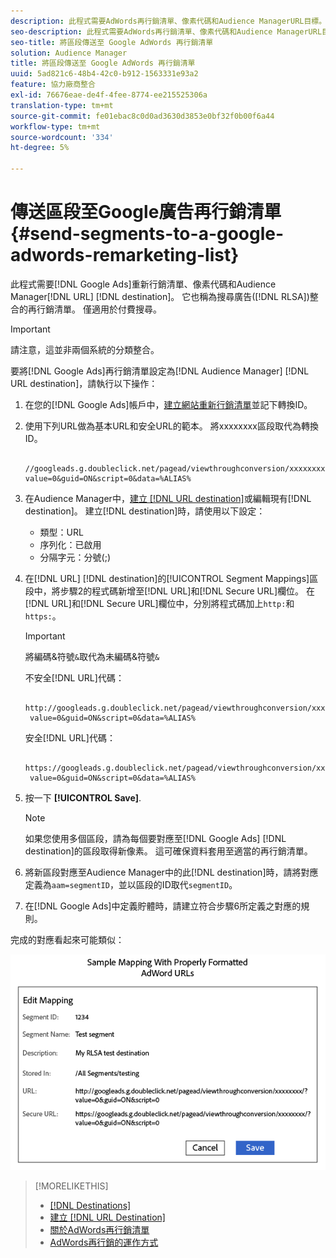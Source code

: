 ```yaml
---
description: 此程式需要AdWords再行銷清單、像素代碼和Audience ManagerURL目標。 它也稱為搜尋廣告(RLSA)整合的再行銷清單。 僅適用於付費搜尋。
seo-description: 此程式需要AdWords再行銷清單、像素代碼和Audience ManagerURL目標。 它也稱為搜尋廣告(RLSA)整合的再行銷清單。 僅適用於付費搜尋。
seo-title: 將區段傳送至 Google AdWords 再行銷清單
solution: Audience Manager
title: 將區段傳送至 Google AdWords 再行銷清單
uuid: 5ad821c6-48b4-42c0-b912-1563331e93a2
feature: 協力廠商整合
exl-id: 76676eae-de4f-4fee-8774-ee215525306a
translation-type: tm+mt
source-git-commit: fe01ebac8c0d0ad3630d3853e0bf32f0b00f6a44
workflow-type: tm+mt
source-wordcount: '334'
ht-degree: 5%

---
```


# 傳送區段至Google廣告再行銷清單{#send-segments-to-a-google-adwords-remarketing-list}

此程式需要[!DNL Google Ads]重新行銷清單、像素代碼和Audience Manager[!DNL URL] [!DNL destination]。 它也稱為搜尋廣告([!DNL RLSA])整合的再行銷清單。 僅適用於付費搜尋。

>[!IMPORTANT]
>請注意，這並非兩個系統的分類整合。

要將[!DNL Google Ads]再行銷清單設定為[!DNL Audience Manager] [!DNL URL destination]，請執行以下操作：

1. 在您的[!DNL Google Ads]帳戶中，[建立網站重新行銷清單](https://support.google.com/adwords/answer/2454064?hl=en)並記下轉換ID。
1. 使用下列URL做為基本URL和安全URL的範本。 將xxxxxxxx區段取代為轉換ID。

   ```
    //googleads.g.doubleclick.net/pagead/viewthroughconversion/xxxxxxxx/?value=0&guid=ON&script=0&data=%ALIAS%
   ```

1. 在Audience Manager中，[建立 [!DNL URL destination]](../../features/destinations/create-url-destination.md)或編輯現有[!DNL destination]。 建立[!DNL destination]時，請使用以下設定：
   * 類型：URL
   * 序列化：已啟用
   * 分隔字元：分號(;)

1. 在[!DNL URL] [!DNL destination]的[!UICONTROL Segment Mappings]區段中，將步驟2的程式碼新增至[!DNL URL]和[!DNL Secure URL]欄位。 在[!DNL URL]和[!DNL Secure URL]欄位中，分別將程式碼加上`http:`和`https:`。

   >[!IMPORTANT]
   >
   >將編碼&amp;符號`&`取代為未編碼&amp;符號`&`

   不安全[!DNL URL]代碼：

   ```
    http://googleads.g.doubleclick.net/pagead/viewthroughconversion/xxxxxxxx/?
    value=0&guid=ON&script=0&data=%ALIAS%
   ```

   安全[!DNL URL]代碼：

   ```
    https://googleads.g.doubleclick.net/pagead/viewthroughconversion/xxxxxxxx/?
    value=0&guid=ON&script=0&data=%ALIAS%
   ```

1. 按一下 **[!UICONTROL Save]**.

   >[!NOTE]
   >
   >如果您使用多個區段，請為每個要對應至[!DNL Google Ads] [!DNL destination]的區段取得新像素。 這可確保資料套用至適當的再行銷清單。

1. 將新區段對應至Audience Manager中的此[!DNL destination]時，請將對應定義為`aam=segmentID`，並以區段的ID取代`segmentID`。
1. 在[!DNL Google Ads]中定義貯體時，請建立符合步驟6所定義之對應的規則。

完成的對應看起來可能類似：

![](../assets/rlsa_mapping.png)

>[!MORELIKETHIS]
>
>* [[!DNL Destinations]](../../features/destinations/destinations.md)
>* [建立 [!DNL URL Destination]](../../features/destinations/create-url-destination.md)
>* [關於AdWords再行銷清單](https://support.google.com/adwords/answer/2472738)
>* [AdWords再行銷的運作方式](https://support.google.com/adwords/answer/2454000)

